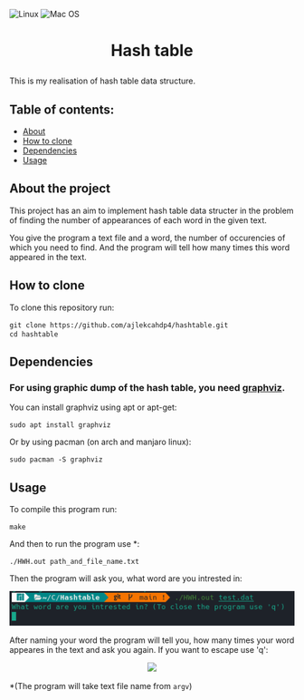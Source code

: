 ![Linux](https://img.shields.io/badge/Linux-FCC624?style=for-the-badge&logo=linux&logoColor=black)
![Mac OS](https://img.shields.io/badge/mac%20os-000000?style=for-the-badge&logo=macos&logoColor=F0F0F0)
# <p align = "center">Hash table</p>

This is my realisation of hash table data structure.

## Table of contents:
- [About](#about-the-project)
- [How to clone](#how-to-clone)
- [Dependencies](#dependencies)
- [Usage](#usage)

## About the project
This project has an aim to implement hash table data structer in the problem of finding the 
number of appearances of each word in the given text.

You give the program a text file and a word, the number of occurencies of 
which you need to find. And the program will tell how many times this word appeared in the text.

## How to clone
To clone this repository run:
```
git clone https://github.com/ajlekcahdp4/hashtable.git
cd hashtable
```
## Dependencies
### For using graphic dump of the hash table, you need [graphviz](https://graphviz.org).
You can install graphviz using apt or apt-get:
```
sudo apt install graphviz
```
Or by using pacman (on arch and manjaro linux):
```
sudo pacman -S graphviz
```
## Usage
To compile this program run:
```
make
```
And then to run the program use *:
```
./HWH.out path_and_file_name.txt
```
Then the program will ask you, what word are you intrested in:
<p align="center">
<img src="https://github.com/ajlekcahdp4/hashtable/blob/main/examples/entry.png">
</p>
After naming your word the program will tell you, how many times your word appeares in the 
text and ask you again. If you want to escape use 'q':
<p align="center">
<img src="https://github.com/ajlekcahdp4/Akinator/blob/main/examples/run.png">
</p>

*(The program will take text file name from `argv`)


